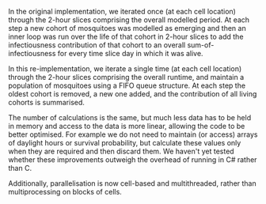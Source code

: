 ﻿In the original implementation, we iterated once (at each cell location) through the 2-hour slices comprising the overall modelled period. 
At each step a new cohort of mosquitoes was modelled as emerging and then an inner loop was run over the life of that cohort 
in 2-hour slices to add the infectiousness contribution of that cohort to an overall sum-of-infectiousness for every 
time slice day in which it was alive. 

In this re-implementation, we iterate a single time (at each cell location) through the 2-hour slices comprising the overall runtime, and maintain a population 
of mosquitoes using a FIFO queue structure. At each step the oldest cohort is removed, a new one added, and 
the contribution of all living cohorts is summarised. 

The number of calculations is the same, but much less data has to be held in memory and access to the data is more linear, 
allowing the code to be better optimised. For example we do not need to maintain (or access) arrays of daylight hours or survival probability, but 
calculate these values only when they are required and then discard them. We haven't yet tested whether 
these improvements outweigh the overhead of running in C# rather than C.

Additionally, parallelisation is now cell-based and multithreaded, rather than multiprocessing on blocks of cells. 

